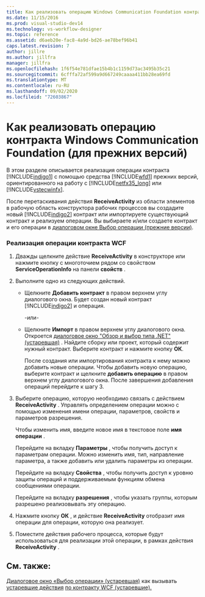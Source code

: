```yaml
---
title: Как реализовать операцию Windows Communication Foundation контракта (устаревшая) | Документация Майкрософт
ms.date: 11/15/2016
ms.prod: visual-studio-dev14
ms.technology: vs-workflow-designer
ms.topic: reference
ms.assetid: d6aeb20e-fac8-4a9d-bd26-ae78bef96b41
caps.latest.revision: 7
author: jillre
ms.author: jillfra
manager: jillfra
ms.openlocfilehash: 1f6f54e781dfae15b4b1c1159d73ac3495b35c21
ms.sourcegitcommit: 6cfffa72af599a9d667249caaaa411bb28ea69fd
ms.translationtype: MT
ms.contentlocale: ru-RU
ms.lasthandoff: 09/02/2020
ms.locfileid: "72603867"
---
```

# <a name="how-to-implement-a-windows-communication-foundation-contract-operation-legacy"></a>Как реализовать операцию контракта Windows Communication Foundation (для прежних версий)
В этом разделе описывается реализация операции контракта [!INCLUDE[indigo1](../includes/indigo1-md.md)] с помощью средства [!INCLUDE[wfd1](../includes/wfd1-md.md)] прежних версий, ориентированного на работу с [!INCLUDE[netfx35_long](../includes/netfx35-long-md.md)] или [!INCLUDE[vstecwinfx](../includes/vstecwinfx-md.md)].

 После перетаскивания действия **ReceiveActivity** из области элементов в рабочую область конструктора рабочих процессов вы создадите новый [!INCLUDE[indigo2](../includes/indigo2-md.md)] контракт или импортируете существующий контракт и реализуем операции. Вы выбираете и/или создаете контракт и его операции в [диалоговом окне Выбор операции (прежние версии)](../workflow-designer/choose-operation-dialog-box-legacy.md).

### <a name="to-implement-a-wcf-contract-operation"></a>Реализация операции контракта WCF

1. Дважды щелкните действие **ReceiveActivity** в конструкторе или нажмите кнопку с многоточием рядом со свойством **ServiceOperationInfo** на панели **свойств** .

2. Выполните одно из следующих действий.

   - Щелкните **Добавить контракт** в правом верхнем углу диалогового окна. Будет создан новый контракт [!INCLUDE[indigo2](../includes/indigo2-md.md)] и операция.

      -или-

   - Щелкните **Импорт** в правом верхнем углу диалогового окна. Откроется [диалоговое окно "Обзор и выбор типа .NET" (устаревшая)](../workflow-designer/browse-and-select-a-dotnet-type-dialog-box-legacy.md) . Найдите сборку или проект, который содержит нужный контракт. Выберите контракт и нажмите кнопку **ОК**.

     После создания или импортирования контракта к нему можно добавить новые операции. Чтобы добавить новую операцию, выберите контракт и щелкните **добавить операцию** в правом верхнем углу диалогового окна. После завершения добавления операций перейдите к шагу 3.

3. Выберите операцию, которую необходимо связать с действием **ReceiveActivity** . Управлять определением операции можно с помощью изменения имени операции, параметров, свойств и параметров разрешения.

    Чтобы изменить имя, введите новое имя в текстовое поле **имя операции** .

    Перейдите на вкладку **Параметры** , чтобы получить доступ к параметрам операции. Можно изменить имя, тип, направление параметра, а также добавить или удалить параметры из операции.

    Перейдите на вкладку **Свойства** , чтобы получить доступ к уровню защиты операций и поддерживаемым функциям обмена сообщениями операции.

    Перейдите на вкладку **разрешения** , чтобы указать группы, которым разрешено реализовывать эту операцию.

4. Нажмите кнопку **ОК** , и действие **ReceiveActivity** отобразит имя операции для операции, которую она реализует.

5. Поместите действия рабочего процесса, которые будут использоваться для реализации этой операции, в рамках действия **ReceiveActivity** .

## <a name="see-also"></a>См. также:
 [Диалоговое окно «Выбор операции» (устаревшая)](../workflow-designer/choose-operation-dialog-box-legacy.md) как вызывать [устаревшие действия](../workflow-designer/legacy-workflow-activities.md) [по контракту WCF (устаревшие).](../workflow-designer/how-to-invoke-a-windows-communication-foundation-contract-operation-legacy.md)
